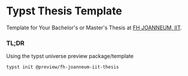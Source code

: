 # Typst Thesis Template

Template for Your Bachelor's or Master's Thesis at [FH JOANNEUM, IIT](http://www.fh-joanneum.at/iit).

### TL;DR 

Using the typst universe preview package/template



```
typst init @preview/fh-joanneum-iit-thesis
```


